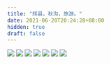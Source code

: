 ```yaml
---
title: "辉县，秋沟，旅游。"
date: 2021-06-20T20:24:28+08:00
hidden: true
draft: false
---
```


![](https://path-album-1306358676.cos.ap-beijing.myqcloud.com/huixian_qiugou/01.JPG)
![](https://path-album-1306358676.cos.ap-beijing.myqcloud.com/huixian_qiugou/02.JPG)
![](https://path-album-1306358676.cos.ap-beijing.myqcloud.com/huixian_qiugou/03.JPG)
![](https://path-album-1306358676.cos.ap-beijing.myqcloud.com/huixian_qiugou/04.JPG)
![](https://path-album-1306358676.cos.ap-beijing.myqcloud.com/huixian_qiugou/05.JPG)
![](https://path-album-1306358676.cos.ap-beijing.myqcloud.com/huixian_qiugou/06.JPG)
![](https://path-album-1306358676.cos.ap-beijing.myqcloud.com/huixian_qiugou/07.JPG)
